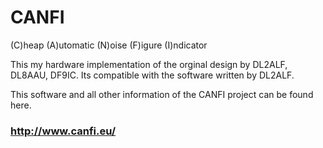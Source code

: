 # CANFI
 (C)heap (A)utomatic (N)oise (F)igure (I)ndicator
 
 This my hardware implementation of the orginal
 design by DL2ALF, DL8AAU, DF9IC. Its compatible
 with the software written by DL2ALF.
 
 This software and all other information of the
 CANFI project can be found here.
 
 ### http://www.canfi.eu/
